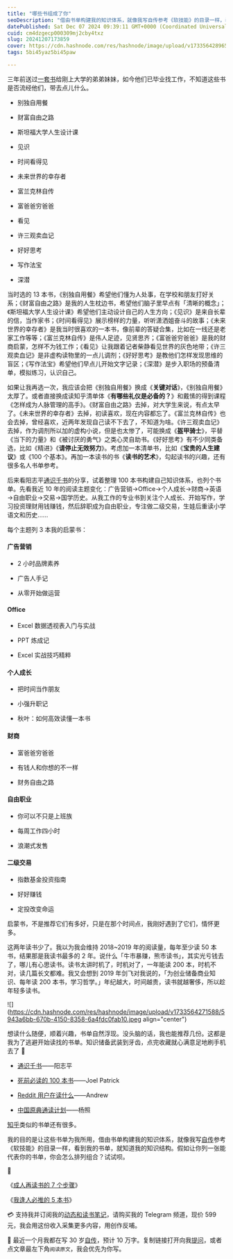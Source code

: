 ```yaml
---
title: "哪些书组成了你"
seoDescription: "借由书单构建我的知识体系，就像我写自传参考《软技能》的目录一样，看到我的书单，就知道我的知识结构。假如让你列一张能代表你的书单，你会怎么排列组合？"
datePublished: Sat Dec 07 2024 09:39:11 GMT+0000 (Coordinated Universal Time)
cuid: cm4dzgecp000309mj2cby4txz
slug: 20241207173859
cover: https://cdn.hashnode.com/res/hashnode/image/upload/v1733564289657/e6ed5ffa-ab0b-4b3e-809a-f61eee6d6259.jpeg
tags: 5bi45yaz5bi45paw

---
```


三年前送过[一套书](https://www.douban.com/doulist/143312275/)给刚上大学的弟弟妹妹，如今他们已毕业找工作，不知道这些书是否流经他们，带去点儿什么。

* 别独自用餐
    
* 财富自由之路
    
* 斯坦福大学人生设计课
    
* 见识
    
* 时间看得见
    
* 未来世界的幸存者
    
* 富兰克林自传
    
* 富爸爸穷爸爸
    
* 看见
    
* 许三观卖血记
    
* 好好思考
    
* 写作法宝
    
* 深潜
    

当时选的 13 本书，《别独自用餐》希望他们懂为人处事，在学校和朋友打好关系；《财富自由之路》是我的人生枕边书，希望他们脑子里早点有「清晰的概念」；《斯坦福大学人生设计课》希望他们主动设计自己的人生方向；《见识》是来自长辈的信，当作家书；《时间看得见》展示榜样的力量，听听潇洒姐奋斗的故事；《未来世界的幸存者》是我当时很喜欢的一本书，像前辈的答疑合集，比如在一线还是老家工作等等；《富兰克林自传》是伟人足迹，见贤思齐；《富爸爸穷爸爸》是我的财商启蒙，怎样不为钱工作；《看见》让我跟着记者柴静看见世界的灰色地带；《许三观卖血记》是非虚构读物里的一点儿调剂；《好好思考》是教他们怎样发现思维的盲区；《写作法宝》希望他们早点儿开始文字记录；《深潜》是步入职场的预备清单，模拟练习，认识自己。

如果让我再选一次，我应该会把《别独自用餐》换成《**关键对话**》，《别独自用餐》太厚了。或者直接换成读知乎清单体《**有哪些礼仪是必备的？**》和戴愫的得到课程《怎样成为人脉管理的高手》。《财富自由之路》去掉，对大学生来说，有点太早了。《未来世界的幸存者》去掉，初读喜欢，现在内容都忘了。《富兰克林自传》也会去掉，曾经喜欢，近两年发现自己读不下去了，不知道为啥。《许三观卖血记》去掉，作为调剂所以加的虚构小说，但是也太惨了，可能换成《**盔甲骑士**》，平替《当下的力量》和《被讨厌的勇气》之类心灵自助书。《好好思考》有不少同类备选，比如《精进》《**请停止无效努力**》。考虑加一本清单书，比如《**宝贵的人生建议**》或《100 个基本》。再加一本读书的书《**读书的艺术**》，勾起读书的兴趣，还有很多名人书单参考。

后来看阳志平[通识千书](https://mp.weixin.qq.com/s/vCqfb8Yi4cCDt4KIXd_csQ)的分享，试着整理 100 本书构建自己知识体系，也列个书单。先看我近 10 年的阅读主题变化：广告营销→Office→个人成长→财商→英语→自由职业→交易→国学历史。从我工作的专业书到关注个人成长、开始写作，学习投资理财用钱赚钱，然后辞职成为自由职业，专注做二级交易，生娃后重读小学语文和历史……

每个主题列 3 本我的启蒙书：

#### 广告营销

* 2 小时品牌素养
    
* 广告人手记
    
* 从零开始做运营
    

#### Office

* Excel 数据透视表入门与实战
    
* PPT 炼成记
    
* Excel 实战技巧精粹
    

#### 个人成长

* 把时间当作朋友
    
* 小强升职记
    
* 秋叶：如何高效读懂一本书
    

#### 财商

* 富爸爸穷爸爸
    
* 有钱人和你想的不一样
    
* 财务自由之路
    

#### 自由职业

* 你可以不只是上班族
    
* 每周工作四小时
    
* 浪潮式发售
    

#### 二级交易

* 指数基金投资指南
    
* 好好赚钱
    
* 定投改变命运
    

启蒙书，不是推荐它们有多好，只是在那个时间点，我刚好遇到了它们，情怀更多。

这两年读书少了。我以为我会维持 2018~2019 年的阅读量，每年至少读 50 本书，结果那是我读书最多的 2 年。说什么「牛市暴赚，熊市读书」，其实光亏钱去了，哪儿有心思读书。读书太讲时机了，时机对了，一年能读 200 本，时机不对，读几篇长文都难。我又会想到 2019 年剑飞对我说的，「为创业储备商业知识、每年读 200 本书，学习哲学。」年纪越大，时间越贵，读书就越奢侈，所以趁年轻多读书。

![](https://cdn.hashnode.com/res/hashnode/image/upload/v1733564271588/5943a6bb-670b-4150-8358-6a4fdc0fab10.jpeg align="center")

想读什么随便，顺着兴趣，书单自然浮现。没头脑的话，我也能推荐几份。这都是我为了逃避开始读找的书单。知识储备武装到牙齿，点完收藏就心满意足地刷手机去了 🤣

* [通识千书](https://www.douban.com/doulist/154926335/)——阳志平
    
* [死前必读的 100 本书](https://medium.com/world-literature/creating-the-ultimate-list-100-books-to-read-before-you-die-45f1b722b2e5)——Joel Patrick
    
* [Reddit 用户在读什么](https://www.redditreads.com/)——Andrew
    
* [中国原典通读计划](https://www.douban.com/doulist/126588201/)——杨照
    

[知乎](https://www.zhihu.com/question/270883846/answer/1047428882)类似的书单还有很多。

我的目的是让这些书单为我所用，借由书单构建我的知识体系，就像我写[自传](https://mp.weixin.qq.com/s/C7aqovHsoeTgxk5uAEUDRQ)参考《软技能》的目录一样，看到我的书单，就知道我的知识结构。假如让你列一张能代表你的书单，你会怎么排列组合？试试呗。

🔗

《[成人再读书的 7 个步骤](https://mp.weixin.qq.com/s/2ENxDBettmtoWubiSgRDqw)》

《[我逢人必推的 5 本书](https://mp.weixin.qq.com/s/M-zh0-Gtydv1a08sB8-cqg)》

💳 支持我并订阅我的[动态和读书笔记](https://mp.weixin.qq.com/s/A_yK10ktL8Nl7RzsnGwzEg)，请购买我的 Telegram 频道，现价 599 元，我会用这份收入采集更多内容，用创作反哺。

📖 最近一个月我都在写 30 岁[自传](https://mp.weixin.qq.com/s?__biz=MzI3MzU5MDA1OQ==&mid=2247488741&idx=1&sn=3aca11b2f15bcb82156b45c8a69ae937&chksm=eb21a6a1dc562fb7bbf6242bc1a68995eba7b560a49627ac031e129b33aa29a624896186a2a3#rd)，预计 10 万字。复制链接打开向我[提问](https://wj.qq.com/s2/15897499/4fe9/)，或者点文章最左下角`阅读原文`，我会优先为你写。